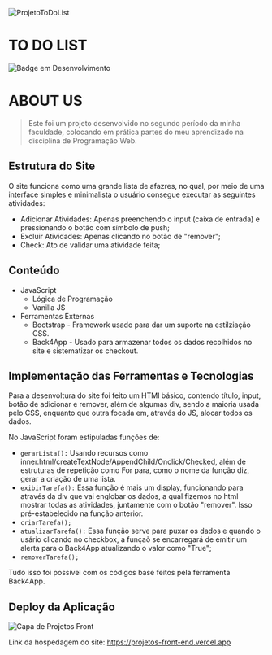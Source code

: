 ![ProjetoToDoList](https://user-images.githubusercontent.com/100232025/197286961-b1ab26da-d049-4ffc-8e63-bc9b59243de9.gif)

# TO DO LIST

![Badge em Desenvolvimento](http://img.shields.io/static/v1?label=STATUS&message=%20CONCLUÍDO&color=4a309d&style=for-the-badge)

# ABOUT US
> Este foi um projeto desenvolvido no segundo período da minha faculdade, colocando em prática partes do meu aprendizado na disciplina de Programação Web.

## Estrutura do Site

O site funciona como uma grande lista de afazres, no qual, por meio de uma interface simples e minimalista o usuário consegue executar as seguintes atividades:
- Adicionar Atividades: Apenas preenchendo o input (caixa de entrada) e pressionando o botão com símbolo de push;
- Excluir Atividades: Apenas clicando no botão de "remover";
- Check: Ato de validar uma atividade feita;
 
## Conteúdo
- JavaScript
  - Lógica de Programação 
  - Vanilla JS
 - Ferramentas Externas
   - Bootstrap - Framework usado para dar um suporte na estilziação CSS.
   - Back4App - Usado para armazenar todos os dados recolhidos no site e sistematizar os checkout.
  
## Implementação das Ferramentas e Tecnologias

Para a desenvoltura do site foi feito um HTMl básico, contendo título, input, botão de adicionar e remover, além de algumas div, sendo a maioria usada pelo CSS, enquanto 
que outra focada em, através do JS, alocar todos os dados. 

No JavaScript foram estipuladas funções de:
- `gerarLista():` Usando recursos como inner.html/createTextNode/AppendChild/Onclick/Checked, além de 
estruturas de repetição como For para, como o nome da função diz, gerar a criação de uma lista.
- `exibirTarefa():` Essa função é mais um display, funcionando para através da div que vai
englobar os dados, a qual fizemos no html mostrar todas as atividades, juntamente com o botão "remover". Isso pré-estabelecido na função anterior.
- `criarTarefa();`
- `atualizarTarefa():` Essa função serve para puxar os dados e quando o usário clicando no checkbox, a funçaõ se encarregará de emitir um alerta para o Back4App atualizando o valor como "True";
- `removerTarefa();`

Tudo isso foi possível com os códigos base feitos pela ferramenta Back4App.

## Deploy da Aplicação

![Capa de Projetos Front](https://user-images.githubusercontent.com/100232025/197289029-0dfedf28-b91d-4417-a4fe-e1c4f05af452.gif)

Link da hospedagem do site: https://projetos-front-end.vercel.app

